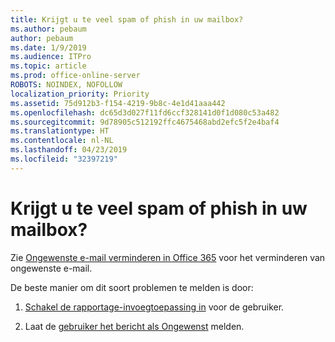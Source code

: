 ```yaml
---
title: Krijgt u te veel spam of phish in uw mailbox?
ms.author: pebaum
author: pebaum
ms.date: 1/9/2019
ms.audience: ITPro
ms.topic: article
ms.prod: office-online-server
ROBOTS: NOINDEX, NOFOLLOW
localization_priority: Priority
ms.assetid: 75d912b3-f154-4219-9b8c-4e1d41aaa442
ms.openlocfilehash: dc65d3d027f11fd6ccf328141d0f1d080c53a482
ms.sourcegitcommit: 9d78905c512192ffc4675468abd2efc5f2e4baf4
ms.translationtype: HT
ms.contentlocale: nl-NL
ms.lasthandoff: 04/23/2019
ms.locfileid: "32397219"
---
```

# <a name="are-you-getting-too-much-spam-or-phish-in-your-mailbox"></a>Krijgt u te veel spam of phish in uw mailbox?

Zie [Ongewenste e-mail verminderen in Office 365](https://docs.microsoft.com/office365/securitycompliance/reduce-spam-email) voor het verminderen van ongewenste e-mail. 
  
De beste manier om dit soort problemen te melden is door: 
  
1. [Schakel de rapportage-invoegtoepassing in](https://docs.microsoft.com/office365/securitycompliance/enable-the-report-message-add-in) voor de gebruiker. 
    
2. Laat de [gebruiker het bericht als Ongewenst](https://support.office.com/article/b5caa9f1-cdf3-4443-af8c-ff724ea719d2) melden. 
    

